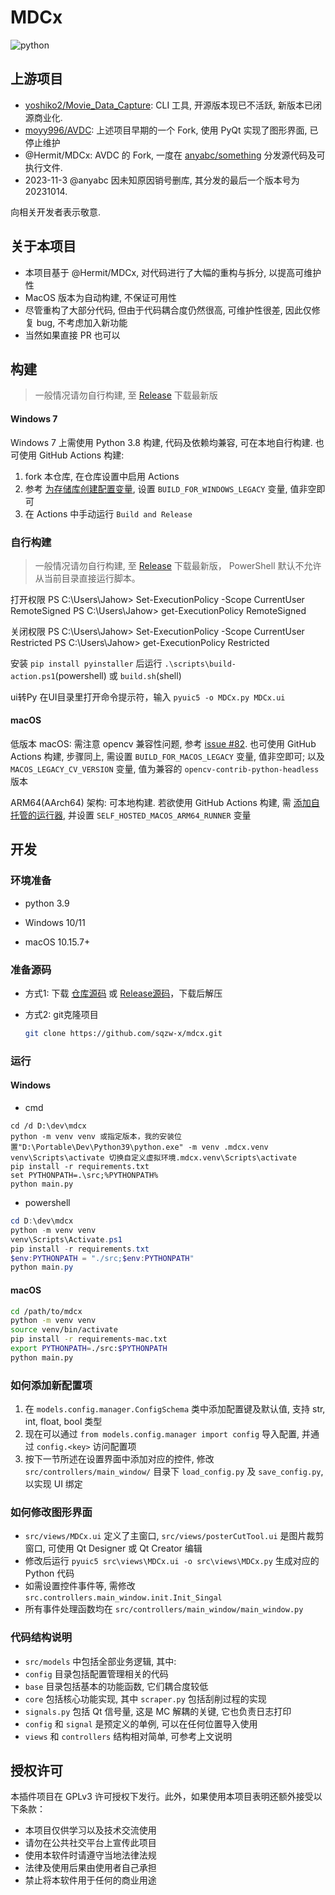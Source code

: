 # MDCx

![python](https://img.shields.io/badge/Python-3.9-3776AB.svg?style=flat&logo=python&logoColor=white)

## 上游项目

* [yoshiko2/Movie_Data_Capture](https://github.com/yoshiko2/Movie_Data_Capture): CLI 工具,
  开源版本现已不活跃, 新版本已闭源商业化.
* [moyy996/AVDC](https://github.com/moyy996/AVDC): 上述项目早期的一个 Fork, 使用 PyQt 实现了图形界面, 已停止维护
* @Hermit/MDCx: AVDC 的 Fork, 一度在 [anyabc/something](https://github.com/anyabc/something/releases) 分发源代码及可执行文件.
* 2023-11-3 @anyabc 因未知原因销号删库, 其分发的最后一个版本号为 20231014.

向相关开发者表示敬意.

## 关于本项目

* 本项目基于 @Hermit/MDCx, 对代码进行了大幅的重构与拆分, 以提高可维护性
* MacOS 版本为自动构建, 不保证可用性
* 尽管重构了大部分代码, 但由于代码耦合度仍然很高, 可维护性很差, 因此仅修复 bug, 不考虑加入新功能
* 当然如果直接 PR 也可以

## 构建

> 一般情况请勿自行构建, 至 [Release](https://github.com/sqzw-x/mdcx/releases) 下载最新版

#### Windows 7

Windows 7 上需使用 Python 3.8 构建, 代码及依赖均兼容, 可在本地自行构建. 也可使用 GitHub Actions 构建:

1. fork 本仓库, 在仓库设置中启用 Actions
2. 参考 [为存储库创建配置变量](https://docs.github.com/zh/actions/learn-github-actions/variables#creating-configuration-variables-for-a-repository), 设置 `BUILD_FOR_WINDOWS_LEGACY` 变量, 值非空即可
3. 在 Actions 中手动运行 `Build and Release`

### 自行构建

> 一般情况请勿自行构建, 至 [Release](https://github.com/sqzw-x/mdcx/releases) 下载最新版， PowerShell 默认不允许从当前目录直接运行脚本。

打开权限
PS C:\Users\Jahow> Set-ExecutionPolicy -Scope CurrentUser RemoteSigned
PS C:\Users\Jahow> get-ExecutionPolicy
RemoteSigned

关闭权限
PS C:\Users\Jahow> Set-ExecutionPolicy -Scope CurrentUser Restricted
PS C:\Users\Jahow> get-ExecutionPolicy
Restricted

安装 `pip install pyinstaller` 后运行 `.\scripts\build-action.ps1`(powershell) 或 `build.sh`(shell)

ui转Py 在UI目录里打开命令提示符，输入 `pyuic5 -o MDCx.py MDCx.ui`

#### macOS

低版本 macOS: 需注意 opencv 兼容性问题, 参考 [issue #82](https://github.com/sqzw-x/mdcx/issues/82#issuecomment-1947973961).
也可使用 GitHub Actions 构建, 步骤同上, 需设置 `BUILD_FOR_MACOS_LEGACY` 变量, 值非空即可;
以及 `MACOS_LEGACY_CV_VERSION` 变量, 值为兼容的 `opencv-contrib-python-headless` 版本

ARM64(AArch64) 架构: 可本地构建. 若欲使用 GitHub Actions 构建, 需 [添加自托管的运行器](https://docs.github.com/zh/actions/hosting-your-own-runners/managing-self-hosted-runners/adding-self-hosted-runners),
并设置 `SELF_HOSTED_MACOS_ARM64_RUNNER` 变量

## 开发

### 环境准备

* python 3.9

* Windows 10/11
* macOS 10.15.7+

### 准备源码

* 方式1: 下载 [仓库源码](https://github.com/sqzw-x/mdcx/archive/refs/heads/master.zip) 或 [Release源码](https://github.com/sqzw-x/mdcx/archive/refs/tags/daily_release.zip)，下载后解压

* 方式2: git克隆项目

  ```bash
  git clone https://github.com/sqzw-x/mdcx.git
  ```

### 运行

#### Windows

* cmd

```batch
cd /d D:\dev\mdcx
python -m venv venv 或指定版本，我的安装位置"D:\Portable\Dev\Python39\python.exe" -m venv .mdcx.venv
venv\Scripts\activate 切换自定义虚拟环境.mdcx.venv\Scripts\activate
pip install -r requirements.txt
set PYTHONPATH=.\src;%PYTHONPATH%
python main.py
```

* powershell

```powershell
cd D:\dev\mdcx
python -m venv venv
venv\Scripts\Activate.ps1
pip install -r requirements.txt
$env:PYTHONPATH = "./src;$env:PYTHONPATH"
python main.py
```

#### macOS

```bash
cd /path/to/mdcx
python -m venv venv
source venv/bin/activate
pip install -r requirements-mac.txt
export PYTHONPATH=./src:$PYTHONPATH
python main.py
```

### 如何添加新配置项

1. 在 `models.config.manager.ConfigSchema` 类中添加配置键及默认值, 支持 str, int, float, bool 类型
2. 现在可以通过 `from models.config.manager import config` 导入配置, 并通过 `config.<key>` 访问配置项
3. 按下一节所述在设置界面中添加对应的控件, 修改 `src/controllers/main_window/` 目录下 `load_config.py` 及 `save_config.py`, 以实现 UI 绑定

### 如何修改图形界面

* `src/views/MDCx.ui` 定义了主窗口, `src/views/posterCutTool.ui` 是图片裁剪窗口, 可使用 Qt Designer 或 Qt Creator 编辑
* 修改后运行 `pyuic5 src\views\MDCx.ui -o src\views\MDCx.py` 生成对应的 Python 代码
* 如需设置控件事件等, 需修改 `src.controllers.main_window.init.Init_Singal`
* 所有事件处理函数均在 `src/controllers/main_window/main_window.py`

### 代码结构说明

* `src/models` 中包括全部业务逻辑, 其中:
* `config` 目录包括配置管理相关的代码
* `base` 目录包括基本的功能函数, 它们耦合度较低
* `core` 包括核心功能实现, 其中 `scraper.py` 包括刮削过程的实现
* `signals.py` 包括 Qt 信号量, 这是 MC 解耦的关键, 它也负责日志打印
* `config` 和 `signal` 是预定义的单例, 可以在任何位置导入使用
* `views` 和 `controllers` 结构相对简单, 可参考上文说明

## 授权许可

本插件项目在 GPLv3 许可授权下发行。此外，如果使用本项目表明还额外接受以下条款：

* 本项目仅供学习以及技术交流使用
* 请勿在公共社交平台上宣传此项目
* 使用本软件时请遵守当地法律法规
* 法律及使用后果由使用者自己承担
* 禁止将本软件用于任何的商业用途
